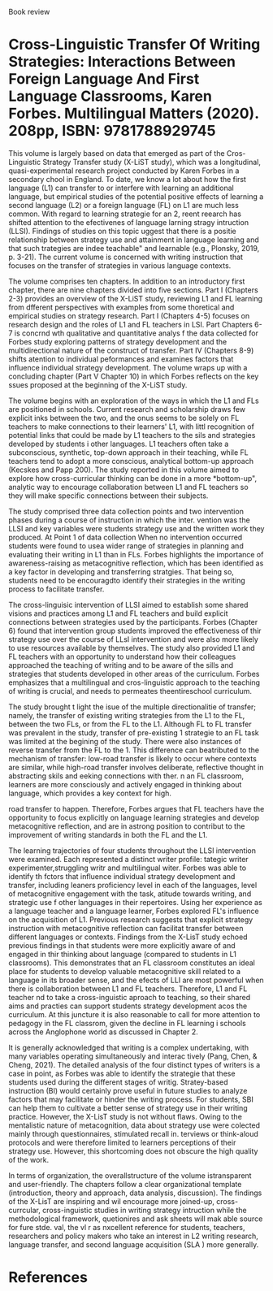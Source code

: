 Book review

# Cross-Linguistic Transfer Of Writing Strategies: Interactions Between Foreign Language And First Language Classrooms, Karen Forbes. Multilingual Matters (2020). 208pp, ISBN: 9781788929745

This volume is largely based on data that emerged as part of the Cros-Linguistic Strategy Transfer study (X-LiST study), which was a longitudinal, quasi-experimental research project conducted by Karen Forbes in a secondary chool in England. To date, we know a lot about how the first language (L1) can transfer to or interfere with learning an additional language, but empirical studies of the potential positive effects of learning a second language (L2) or a foreign language (FL) on L1 are much less common. With regard to learning strategie for an 2, reent reearch has shifted attention to the efectivenes of language larning stragy intruction (LLSI). Findings of studies on this topic uggest that there is a positie relationship between strategy use and attainment in language learning and that such trategies are indee teachable" and learnable (e.g., Plonsky, 2019, p. 3-21). The current volume is concerned with writing instruction that focuses on the transfer of strategies in various language contexts.

The volume comprises ten chapters. In addition to an introductory first chapter, there are nine chapters divided into five sections. Part I (Chapters 2-3) provides an overview of the X-LiST study, reviewing L1 and FL learning from dfferent perspectives with examples from some thoretical and empirical studies on strategy research. Part I (Chapters 4-5) focuses on research design and the roles of L1 and FL teachers in LSI. Part  Chapters 6-7 is concrnd wth qualitative and quantitative analys f the data collected for Forbes study exploring patterns of strategy development and the multidirectional nature of the construct of transfer. Part IV (Chapters 8-9) shifts atention to individual peformances and examines factors that influence individual strategy development. The volume wraps up with a concluding chapter (Part V Chapter 10) in which Forbes reflects on the key ssues proposed at the beginning of the X-LiST study.

The volume begins with an exploration of the ways in which the L1 and FLs are positioned in schools. Current research and scholarship draws few explicit inks between the two, and the onus seems to be solely on FL teachers to make connections to their learners' L1, with littl recognition of potential links that could be made by L1 teachers to the sils and strategies developed by students i other languages. L1 teachers often take a subconscious, synthetic, top-down approach in their teaching, while FL teachers tend to adopt a more conscious, analytical bottom-up approach (Kecskes and Papp 200). The study reported in this volume aimed to explore how cross-curricular thinking can be done in a more \*bottom-up", analytic way to encourage collaboration between L1 and FL teachers so they will make specific connections between their subjects.

The study comprised three data collection points and two intervention phases during a course of instruction in which the inter. vention was the LLSI and key variables were students strategy use and the written work they produced. At Point 1 of data collection When no intervention occurred students were found to usea wider range of strategies in planning and evaluating their writing in L1 than in FLs. Forbes highlights the importance of awareness-raising as metacognitive reflection, which has been identified as a key factor in developing and transferring stratgies. That being so, students need to be encouragdto identify their strategies in the writing process to facilitate transfer.

The cross-linguisic intervention of LLSI aimed to establish some shared visions and practices among L1 and FL teachers and build explicit connections between strategies used by the participants. Forbes (Chapter 6) found that intervention group students improved the effectiveness of thir strategy use over the course of LLsI intervention and were also more likely to use resources available by themselves. The study also provided L1 and FL teachers with an opportunity to understand how their colleagues approached the teaching of writing and to be aware of the sills and strategies that students developed in other areas of the curriculum. Forbes emphasizes that a multilingual and cros-linguistic approach to the teaching of writing is crucial, and needs to permeates theentireschool curriculum.

The study brought t light the isue of the multiple directionalitie of transfer; namely, the transfer of existing writing strategies from the L1 to the FL, between the two FLs, or from the FL to the L1. Although FL to FL transfer was prevalent in the study, transfer of pre-existing 1 strategie to an FL task was limited at the begining of the study. There were also instances of reverse transfer from the FL to the 1. This difference can beatributed to the mechanism of transfer: low-road transfer is likely to occur where contexts are similar, while high-road transfer involves deliberate, reflective thought in abstracting skils and eeking connections with ther. n an FL classroom, learners are more consciously and actively engaged in thinking about language, which provides a key context for high.

road transfer to happen. Therefore, Forbes argues that FL teachers have the opportunity to focus explicitly on language learning strategies and develop metacognitive reflection, and are in astrong position to contribut to the improvement of writing standards in both the FL and the L1.

The learning trajectories of four students throughout the LLSI intervention were examined. Each represented a distinct writer profile: tategic writer experimenter,struggling writr and multilingual witer. Forbes was able to identify th fctors that influence individual strategy development and transfer, including leaners proficiency level in each of the languages, level of metacognitive engagement with the task, atitude towards writing, and strategic use f other languages in their repertoires. Using her experience as a language teacher and a language learner, Forbes explored FL's influence on the acquisition of L1. Previous research suggests that explicit strategy instruction with metacognitive reflection can facilitat transfer between different languages or contexts. Findings from the X-LisT study echoed previous findings in that students were more explicitly aware of and engaged in thir thinking about language (compared to students in L1 classrooms). This demonstrates that an FL classroom constitutes an ideal place for students to develop valuable metacognitive skill related to a language in its broader sense, and the efects of LLI are most powerful when there is collaboration between L1 and FL teachers. Therefore, L1 and FL teacher nd to take a cross-inguistic aproach to teaching, so their shared aims and practies can support students strategy development acos the curriculum. At this juncture it is also reasonable to call for more attention to pedagogy in the FL classrom, given the decline in FL learning i schools across the Anglophone world as discussed in Chapter 2.

It is generally acknowledged that writing is a complex undertaking, with many variables operating simultaneously and interac tively (Pang, Chen, & Cheng, 2021). The detailed analysis of the four distinct types of writers is a case in point, as Forbes was able to identify the strategie that these students used during the different stages of writig. Stratey-based instruction (BI) would certainly prove useful in future studies to analyze factors that may facilitate or hinder the writing process. For students, SBI can help them to cultivate a better sense of strategy use in their writing practice. However, the X-LisT study is not without flaws. Owing to the mentalistic nature of metacognition, data about strategy use were colected mainly through questionnaires, stimulated recall in. terviews or think-aloud protocols and were therefore limited to learners perceptions of their strategy use. However, this shortcoming does not obscure the high quality of the work.

In terms of organization, the overallstructure of the volume istransparent and user-friendly. The chapters follow a clear organizational template (introduction, theory and approach, data analysis, discussion). The findings of the X-LisT are inspiring and wil encourage more joined-up, cross-currcular, cross-inguistic studies in writing strategy intruction while the methodological framework, quetionires and ask sheets will mak able source for fure stde. val, the vl r as nxcellent reference for students, teachers, researchers and policy makers who take an interest in L2 writing research, language transfer, and second language acquisition (SLA ) more generally.

# References